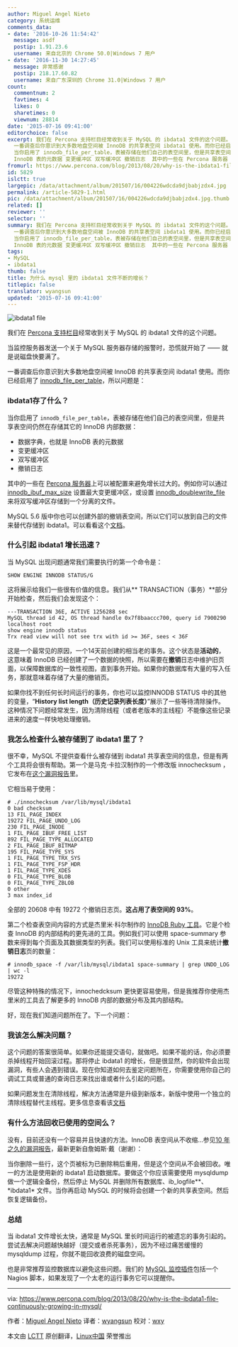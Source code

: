 ```yaml
---
author: Miguel Angel Nieto
category: 系统运维
comments_data:
- date: '2016-10-26 11:54:42'
  message: asdf
  postip: 1.91.23.6
  username: 来自北京的 Chrome 50.0|Windows 7 用户
- date: '2016-11-30 14:27:45'
  message: 非常感谢
  postip: 218.17.60.82
  username: 来自广东深圳的 Chrome 31.0|Windows 7 用户
count:
  commentnum: 2
  favtimes: 4
  likes: 0
  sharetimes: 0
  viewnum: 28814
date: '2015-07-16 09:41:00'
editorchoice: false
excerpt: 我们在 Percona 支持栏目经常收到关于 MySQL 的 ibdata1 文件的这个问题。 当监控服务器发送一个关于 MySQL 服务器存储的报警时，恐慌就开始了  就是说磁盘快要满了。
  一番调查后你意识到大多数地盘空间被 InnoDB 的共享表空间 ibdata1 使用。而你已经启用了 innodbfileper_table，所以问题是： ibdata1存了什么？
  当你启用了 innodb_file_per_table，表被存储在他们自己的表空间里，但是共享表空间仍然在存储其它的 InnoDB 内部数据：  数据字典，也就是
  InnoDB 表的元数据 变更缓冲区 双写缓冲区 撤销日志  其中的一些在 Percona 服务器
fromurl: https://www.percona.com/blog/2013/08/20/why-is-the-ibdata1-file-continuously-growing-in-mysql/
id: 5829
islctt: true
largepic: /data/attachment/album/201507/16/004226wdcda9djbabjzdx4.jpg
permalink: /article-5829-1.html
pic: /data/attachment/album/201507/16/004226wdcda9djbabjzdx4.jpg.thumb.jpg
related: []
reviewer: ''
selector: ''
summary: 我们在 Percona 支持栏目经常收到关于 MySQL 的 ibdata1 文件的这个问题。 当监控服务器发送一个关于 MySQL 服务器存储的报警时，恐慌就开始了  就是说磁盘快要满了。
  一番调查后你意识到大多数地盘空间被 InnoDB 的共享表空间 ibdata1 使用。而你已经启用了 innodbfileper_table，所以问题是： ibdata1存了什么？
  当你启用了 innodb_file_per_table，表被存储在他们自己的表空间里，但是共享表空间仍然在存储其它的 InnoDB 内部数据：  数据字典，也就是
  InnoDB 表的元数据 变更缓冲区 双写缓冲区 撤销日志  其中的一些在 Percona 服务器
tags:
- MySQL
- ibdata1
thumb: false
title: 为什么 mysql 里的 ibdata1 文件不断的增长？
titlepic: false
translator: wyangsun
updated: '2015-07-16 09:41:00'
---
```


![ibdata1 file](/data/attachment/album/201507/16/004226wdcda9djbabjzdx4.jpg)


我们在 [Percona 支持栏目](https://www.percona.com/products/mysql-support)经常收到关于 MySQL 的 ibdata1 文件的这个问题。


当监控服务器发送一个关于 MySQL 服务器存储的报警时，恐慌就开始了 —— 就是说磁盘快要满了。


一番调查后你意识到大多数地盘空间被 InnoDB 的共享表空间 ibdata1 使用。而你已经启用了 [innodb\_file\_per\_table](http://dev.mysql.com/doc/refman/5.5/en/innodb-parameters.html#sysvar_innodb_file_per_table)，所以问题是：


### ibdata1存了什么？


当你启用了 `innodb_file_per_table`，表被存储在他们自己的表空间里，但是共享表空间仍然在存储其它的 InnoDB 内部数据：


* 数据字典，也就是 InnoDB 表的元数据
* 变更缓冲区
* 双写缓冲区
* 撤销日志


其中的一些在 [Percona 服务器](https://www.percona.com/software/percona-server)上可以被配置来避免增长过大的。例如你可以通过 [innodb\_ibuf\_max\_size](https://www.percona.com/doc/percona-server/5.5/scalability/innodb_insert_buffer.html#innodb_ibuf_max_size) 设置最大变更缓冲区，或设置 [innodb\_doublewrite\_file](https://www.percona.com/doc/percona-server/5.5/performance/innodb_doublewrite_path.html?id=percona-server:features:percona_innodb_doublewrite_path#innodb_doublewrite_file) 来将双写缓冲区存储到一个分离的文件。


MySQL 5.6 版中你也可以创建外部的撤销表空间，所以它们可以放到自己的文件来替代存储到 ibdata1。可以看看这个[文档](http://dev.mysql.com/doc/refman/5.6/en/innodb-performance.html#innodb-undo-tablespace)。


### 什么引起 ibdata1 增长迅速？


当 MySQL 出现问题通常我们需要执行的第一个命令是：



```
SHOW ENGINE INNODB STATUS/G

```

这将展示给我们一些很有价值的信息。我们从\*\* TRANSACTION（事务）\*\*部分开始检查，然后我们会发现这个：



```
---TRANSACTION 36E, ACTIVE 1256288 sec
MySQL thread id 42, OS thread handle 0x7f8baaccc700, query id 7900290 localhost root
show engine innodb status
Trx read view will not see trx with id >= 36F, sees < 36F

```

这是一个最常见的原因，一个14天前创建的相当老的事务。这个状态是**活动的**，这意味着 InnoDB 已经创建了一个数据的快照，所以需要在**撤销**日志中维护旧页面，以保障数据库的一致性视图，直到事务开始。如果你的数据库有大量的写入任务，那就意味着存储了大量的撤销页。


如果你找不到任何长时间运行的事务，你也可以监控INNODB STATUS 中的其他的变量，“**History list length（历史记录列表长度）**”展示了一些等待清除操作。这种情况下问题经常发生，因为清除线程（或者老版本的主线程）不能像这些记录进来的速度一样快地处理撤销。


### 我怎么检查什么被存储到了 ibdata1 里了？


很不幸，MySQL 不提供查看什么被存储到 ibdata1 共享表空间的信息，但是有两个工具将会很有帮助。第一个是马克·卡拉汉制作的一个修改版 innochecksum ，它发布在[这个漏洞报告](http://bugs.mysql.com/bug.php?id=57611)里。


它相当易于使用：



```
# ./innochecksum /var/lib/mysql/ibdata1
0 bad checksum
13 FIL_PAGE_INDEX
19272 FIL_PAGE_UNDO_LOG
230 FIL_PAGE_INODE
1 FIL_PAGE_IBUF_FREE_LIST
892 FIL_PAGE_TYPE_ALLOCATED
2 FIL_PAGE_IBUF_BITMAP
195 FIL_PAGE_TYPE_SYS
1 FIL_PAGE_TYPE_TRX_SYS
1 FIL_PAGE_TYPE_FSP_HDR
1 FIL_PAGE_TYPE_XDES
0 FIL_PAGE_TYPE_BLOB
0 FIL_PAGE_TYPE_ZBLOB
0 other
3 max index_id

```

全部的 20608 中有 19272 个撤销日志页。**这占用了表空间的 93%**。


第二个检查表空间内容的方式是杰里米·科尔制作的 [InnoDB Ruby 工具](https://github.com/jeremycole/innodb_ruby)。它是个检查 InnoDB 的内部结构的更先进的工具。例如我们可以使用 space-summary 参数来得到每个页面及其数据类型的列表。我们可以使用标准的 Unix 工具来统计**撤销日志**页的数量：



```
# innodb_space -f /var/lib/mysql/ibdata1 space-summary | grep UNDO_LOG | wc -l
19272

```

尽管这种特殊的情况下，innochedcksum 更快更容易使用，但是我推荐你使用杰里米的工具去了解更多的 InnoDB 内部的数据分布及其内部结构。


好，现在我们知道问题所在了。下一个问题：


### 我该怎么解决问题？


这个问题的答案很简单。如果你还能提交语句，就做吧。如果不能的话，你必须要杀掉线程开始回滚过程。那将停止 ibdata1 的增长，但是很显然，你的软件会出现漏洞，有些人会遇到错误。现在你知道如何去鉴定问题所在，你需要使用你自己的调试工具或普通的查询日志来找出谁或者什么引起的问题。


如果问题发生在清除线程，解决方法通常是升级到新版本，新版中使用一个独立的清除线程替代主线程。更多信息查看该[文档](http://dev.mysql.com/doc/innodb/1.1/en/innodb-improved-purge-scheduling.html)


### 有什么方法回收已使用的空间么？


没有，目前还没有一个容易并且快速的方法。InnoDB 表空间从不收缩...参见[10 年之久的漏洞报告](http://bugs.mysql.com/bug.php?id=1341)，最新更新自詹姆斯·戴（谢谢）：


当你删除一些行，这个页被标为已删除稍后重用，但是这个空间从不会被回收。唯一的方法是使用新的 ibdata1 启动数据库。要做这个你应该需要使用 mysqldump 做一个逻辑全备份，然后停止 MySQL 并删除所有数据库、ib\_logfile\**、*ibdata1\* 文件。当你再启动 MySQL 的时候将会创建一个新的共享表空间。然后恢复逻辑备份。


### 总结


当 ibdata1 文件增长太快，通常是 MySQL 里长时间运行的被遗忘的事务引起的。尝试去解决问题越快越好（提交或者杀死事务），因为不经过痛苦缓慢的 mysqldump 过程，你就不能回收浪费的磁盘空间。


也是非常推荐监控数据库以避免这些问题。我们的 [MySQL 监控插件](https://www.percona.com/software/percona-monitoring-plugins)包括一个 Nagios 脚本，如果发现了一个太老的运行事务它可以提醒你。




---


via: <https://www.percona.com/blog/2013/08/20/why-is-the-ibdata1-file-continuously-growing-in-mysql/>


作者：[Miguel Angel Nieto](https://www.percona.com/blog/author/miguelangelnieto/) 译者：[wyangsun](https://github.com/wyangsun) 校对：[wxy](https://github.com/wxy)


本文由 [LCTT](https://github.com/LCTT/TranslateProject) 原创翻译，[Linux中国](https://linux.cn/) 荣誉推出